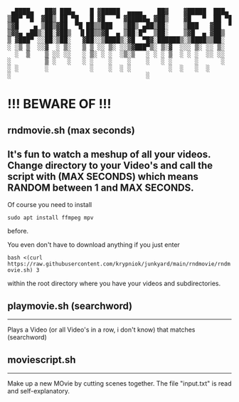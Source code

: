 <pre>
 ▄████▄   ██▓ ███▄    █ ▓█████  ▄▄▄▄    ██▓    ▓█████  ███▄    █ ▓█████▄ 
▒██▀ ▀█  ▓██▒ ██ ▀█   █ ▓█   ▀ ▓█████▄ ▓██▒    ▓█   ▀  ██ ▀█   █ ▒██▀ ██▌
▒▓█    ▄ ▒██▒▓██  ▀█ ██▒▒███   ▒██▒ ▄██▒██░    ▒███   ▓██  ▀█ ██▒░██   █▌
▒▓▓▄ ▄██▒░██░▓██▒  ▐▌██▒▒▓█  ▄ ▒██░█▀  ▒██░    ▒▓█  ▄ ▓██▒  ▐▌██▒░▓█▄   ▌
▒ ▓███▀ ░░██░▒██░   ▓██░░▒████▒░▓█  ▀█▓░██████▒░▒████▒▒██░   ▓██░░▒████▓ 
░ ░▒ ▒  ░░▓  ░ ▒░   ▒ ▒ ░░ ▒░ ░░▒▓███▀▒░ ▒░▓  ░░░ ▒░ ░░ ▒░   ▒ ▒  ▒▒▓  ▒ 
  ░  ▒    ▒ ░░ ░░   ░ ▒░ ░ ░  ░▒░▒   ░ ░ ░ ▒  ░ ░ ░  ░░ ░░   ░ ▒░ ░ ▒  ▒ 
░         ▒ ░   ░   ░ ░    ░    ░    ░   ░ ░      ░      ░   ░ ░  ░ ░  ░ 
░ ░       ░           ░    ░  ░ ░          ░  ░   ░  ░         ░    ░    
░                                    ░                            ░       
</pre>

# !!! BEWARE OF !!! 

## rndmovie.sh (max seconds)

It's fun to watch a meshup of all your videos.
Change directory to your Video's and call the script with (MAX SECONDS) which means RANDOM between 1 and MAX SECONDS.
----

Of course you need to install

`
sudo apt install ffmpeg mpv
`

before.

You even don't have to download anything if you just enter

`
bash <(curl https://raw.githubusercontent.com/krypniok/junkyard/main/rndmovie/rndmovie.sh) 3
`

within the root directory where you have your videos and subdirectories.

## playmovie.sh (searchword)
----
Plays a Video (or all Video's in a row, i don't know) that matches (searchword)

## moviescript.sh
----
Make up a new MOvie by cutting scenes together.
The file "input.txt" is read and self-explanatory.
